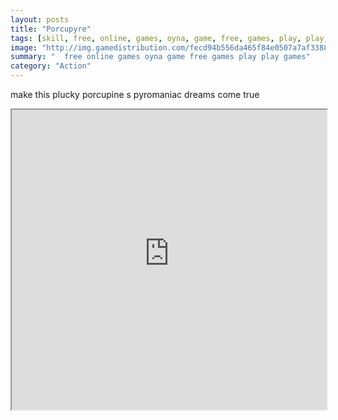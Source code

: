 ```yaml
---
layout: posts
title: "Porcupyre"
tags: [skill, free, online, games, oyna, game, free, games, play, play, games]
image: "http://img.gamedistribution.com/fecd94b556da465f84e0507a7af3388e.jpg"
summary: "  free online games oyna game free games play play games"
category: "Action"
---
```


make this plucky porcupine s pyromaniac dreams come true

<iframe width="100%" height="480px;" src="http://flash.gamedistribution.com?game=fecd94b556da465f84e0507a7af3388e"></iframe>